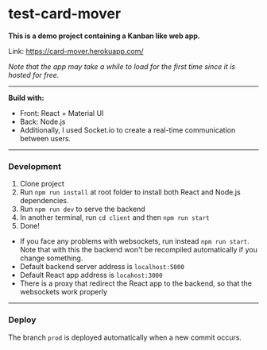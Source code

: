 
# test-card-mover

**This is a demo project containing a Kanban like web app.**

Link: https://card-mover.herokuapp.com/

*Note that the app may take a while to load for the first time since it is hosted for free.*

- - -

**Build with:**

* Front: React + Material UI
* Back: Node.js
* Additionally, I used Socket.io to create a real-time communication between users.

------------

### Development

1. Clone project
2. Run `npm run install` at root folder to install both React and Node.js dependencies.
3. Run `npm run dev` to serve the backend
5. In another terminal, run `cd client` and then `npm run start`
6. Done!

* If you face any problems with websockets, run instead `npm run start`. Note that with this the backend won't be recompiled automatically if you change something.
* Default backend server address is  `localhost:5000`
* Default React app address is `locahost:3000`
* There is a proxy that redirect the React app to the backend, so that the websockets work properly


------------



### Deploy
The branch `prod` is deployed automatically when a new commit occurs.
